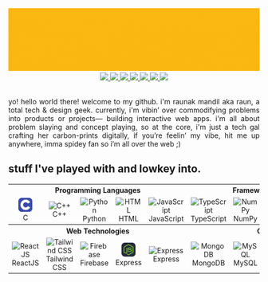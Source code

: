 <img src="https://github.com/raunnieo/raunnieo/blob/main/raunnieo.gif" alt="“hey, its raun here, welcome to my github” " title="“hey, its raun here, welcome to my github” "/>
<div align="justify">
<div align="center">
  <a href="https://www.linkedin.com/in/raunakmandil">
  <img src="https://img.shields.io/badge/Linkedin-%230d1117.svg?style=for-the-badge&logo=Linkedin&logoColor=%231DA1F2">
  </a>
  <a href="https://leetcode.com/u/raunnieo/">
  <img src="https://img.shields.io/badge/LeetCode-%230d1117?style=for-the-badge&logo=LeetCode&logoColor=FFA116">
  </a>
  <a href="https://auth.geeksforgeeks.org/user/raunnieo">
  <img src="https://img.shields.io/badge/GeeksforGeeks-%230d1117?style=for-the-badge&logo=geeksforgeeks&logoColor=298D46">
  </a>
  <a href="https://www.instagram.com/raunnieo">
  <img src="https://img.shields.io/badge/Instagram-%230d1117.svg?style=for-the-badge&logo=Instagram&logoColor=%23E4405F">
  </a>
  <a href="https://www.youtube.com/@raunnieo">
  <img src="https://img.shields.io/badge/YouTube-%230d1117?style=for-the-badge&logo=youtube&logoColor=FF0000">
  </a>
  <a href="mailto:raunak.raagee@gmail.com">
  <img src="https://img.shields.io/badge/Email-%230d1117?style=for-the-badge&logo=gmail&logoColor=D14836">
  </a>
  <a href="https://www.duolingo.com/profile/raunnieo">
  <img src="https://img.shields.io/badge/Duolingo-%230d1117?style=for-the-badge&logo=duolingo&logoColor=58CC02">
  </a>
  </div>
  <br>

  yo! hello world there! welcome to my github. i'm raunak mandil aka raun, a total tech & design geek. currently, i'm vibin’ over commodifying problems into products or projects— building interactive web apps. i'm all about problem slaying and concept playing, so at the core, i'm just a tech gal crafting her carbon-prints digitally, if you’re feelin’ my vibe, hit me up anywhere, imma spidey fan so i’m all over the web ;)  

## stuff I've played with and lowkey into.

<table align = center>
  <!-- Programming Languages -->
  <tr>
    <th colspan="5" align="center">Programming Languages</th>
    <th colspan="5" align="center">Frameworks and Libraries</th>
  </tr>
  <tr>
    <td align="center" width="28">
      <img src="https://github.com/tandpfun/skill-icons/blob/main/icons/C.svg" alt="C++" width="28" height="28" />
      <br>C
    </td>
    <td align="center" width="28">
      <img src="https://techstack-generator.vercel.app/cpp-icon.svg" alt="C++" width="28" height="28" />
      <br>C++
    </td>
    <td align="center" width="28">
      <img src="https://techstack-generator.vercel.app/python-icon.svg" alt="Python" width="28" height="28" />
      <br>Python
    </td>
    <td align="center" width="28">
      <img src="https://skillicons.dev/icons?i=html" alt="HTML" width="28" height="28" />
      <br>HTML
    </td>
    <td align="center" width="28">
      <img src="https://skillicons.dev/icons?i=javascript" alt="JavaScript" width="28" height="28" />
      <br>JavaScript
    </td>
    <td align="center" width="28">
      <img src="https://skillicons.dev/icons?i=typescript" alt="TypeScript" width="28" height="28" />
      <br>TypeScript
    </td>
        <td align="center" width="28">
      <img src="https://github.com/marwin1991/profile-technology-icons/assets/76012086/4ec200c2-acdf-4c42-b419-cd49cba3d09f" alt="NumPy" width="28" height="28" />
      <br>NumPy
    </td>
    <td align="center" width="28">
      <img src="https://github.com/marwin1991/profile-technology-icons/assets/76012086/24b02d77-2f28-43c7-b5d6-e15e3395851b" alt="Pandas" width="28" height="28" />
      <br>Pandas
    </td>
    <td align="center" width="28">
      <img src="https://upload.wikimedia.org/wikipedia/commons/8/84/Matplotlib_icon.svg" alt="Matplotlib" width="28" height="28" />
      <br>Matplotlib
    </td>
    <td align="center" width="28">
      <img src="https://github.com/marwin1991/profile-technology-icons/assets/76012086/cbaed680-d3a4-4693-9de6-23cdf5345928" alt="PyGame" width="28" height="28" />
      <br>PyGame
    </td>
    <td align="center" width="28">
      <img src="https://user-images.githubusercontent.com/25181517/183914128-3fc88b4a-4ac1-40e6-9443-9a30182379b7.png" alt="Jupyter" width="28" height="28" />
      <br>Jupyter
    </td>
  </tr>

  <!-- Web Technologies -->
  <tr>
    <th colspan="5" align="center">Web Technologies</th>
    <th colspan="5" align="center">Other Tools</th>
  </tr>
  <tr>
    <td align="center" width="28">
      <img src="https://skillicons.dev/icons?i=react" alt="ReactJS" width="28" height="28" />
      <br>ReactJS
    </td>
    <td align="center" width="28">
      <img src="https://skillicons.dev/icons?i=tailwind" alt="Tailwind CSS" width="28" height="28" />
      <br>Tailwind CSS
    </td>
    <td align="center" width="28">
      <img src="https://skillicons.dev/icons?i=firebase" alt="Firebase" width="28" height="28" />
      <br>Firebase
    </td>
    <td align="center" width="28">
      <img src="https://github.com/tandpfun/skill-icons/blob/main/icons/NodeJS-Dark.svg" alt="NodeJs" width="28" height="28" />
      <br>Express
    </td>
    <td align="center" width="28">
      <img src="https://skillicons.dev/icons?i=express" alt="Express" width="28" height="28" />
      <br>Express
    </td>
    <td align="center" width="28">
      <img src="https://skillicons.dev/icons?i=mongodb" alt="MongoDB" width="28" height="28" />
      <br>MongoDB
    </td>
    <td align="center" width="28">
      <img src="https://skillicons.dev/icons?i=mysql" alt="MySQL" width="28" height="28" />
      <br>MySQL
    </td>
    <td align="center" width="28">
      <img src="https://skillicons.dev/icons?i=notion" alt="Notion" width="28" height="28" />
      <br>Notion
    </td>
    <td align="center" width="28">
      <img src="https://skillicons.dev/icons?i=git" alt="Git" width="28" height="28" />
      <br>Git
    </td>
    <td align="center" width="28">
      <img src="https://skillicons.dev/icons?i=vercel" alt="Vercel" width="28" height="28" />
      <br>Vercel
    </td>
    <td align="center" width="28">
      <img src="https://skillicons.dev/icons?i=vscode" alt="VS Code" width="28" height="28" />
      <br>VS Code
    </td>
  </tr>
</table>




<p align="center"><img src="https://komarev.com/ghpvc/?username=raunnieo&style=flat-square&color=%230d1117" alt=""></p>

</div>
